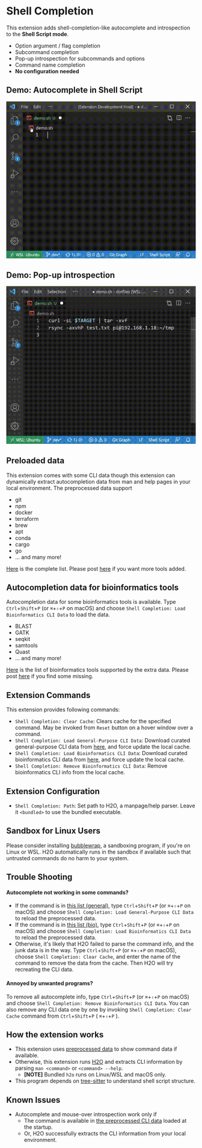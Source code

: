 # Shell Completion

This extension adds shell-completion-like autocomplete and introspection to the **Shell Script mode**.

* Option argument / flag completion
* Subcommand completion
* Pop-up introspection for subcommands and options
* Command name completion
* **No configuration needed**




## Demo: Autocomplete in Shell Script
![shellcomp](https://raw.githubusercontent.com/yamaton/vscode-h2o/main/images/demo-autocomplete.gif)



## Demo: Pop-up introspection

![hover](https://raw.githubusercontent.com/yamaton/vscode-h2o/main/images/demo-mouseover.gif)



## Preloaded data

This extension comes with some CLI data though this extension can dynamically extract autocompletion data from man and help pages in your local environment. The preprocessed data support

* git
* npm
* docker
* terraform
* brew
* apt
* conda
* cargo
* go
* ... and many more!

[Here](https://github.com/yamaton/h2o-curated-data/blob/main/general.txt) is the complete list. Please post [here](https://github.com/yamaton/h2o-curated-data/issues/1) if you want more tools added.

## Autocompletion data for bioinformatics tools

Autocompletion data for some bioinformatics tools is available. Type `Ctrl`+`Shift`+`P` (or `⌘`+`⇧`+`P` on macOS) and choose `Shell Completion: Load Bioinformatics CLI Data` to load the data.

* BLAST
* GATK
* seqkit
* samtools
* Quast
* ... and many more!

[Here](https://github.com/yamaton/h2o-curated-data/blob/main/general.txt) is the list of bioinformatics tools supported by the extra data. Please post [here](https://github.com/yamaton/h2o-curated-data/issues/1) if you find some missing.



## Extension Commands

This extension provides following commands:

* `Shell Completion: Clear Cache`: Clears cache for the specified command. May be invoked from `Reset` button on a hover window over a command.
* `Shell Completion: Load General-Purpose CLI Data`: Download curated general-purpose CLI data from [here](https://github.com/yamaton/h2o-curated-data/tree/main/general/json), and force update the local cache.
* `Shell Completion: Load Bioinformatics CLI Data`: Download curated bioinformatics CLI data from [here](https://github.com/yamaton/h2o-curated-data/tree/main/bio/json), and force update the local cache.
* `Shell Completion: Remove Bioinformatics CLI Data`: Remove bioinformatics CLI info from the local cache.



## Extension Configuration

* `Shell Completion: Path`: Set path to H2O, a manpage/help parser. Leave it `<bundled>` to use the bundled executable.



## Sandbox for Linux Users

Please consider installing [bubblewrap](https://wiki.archlinux.org/title/Bubblewrap), a sandboxing program, if you're on Linux or WSL. H2O automatically runs in the sandbox if available such that untrusted commands do no harm to your system.


## Trouble Shooting

#### Autocomplete not working in some commands?

* If the command is in [this list (general)](https://github.com/yamaton/h2o-curated-data/blob/main/general.txt), type `Ctrl`+`Shift`+`P` (or `⌘`+`⇧`+`P` on macOS) and choose `Shell Completion: Load General-Purpose CLI Data` to reload the preprocessed data.
* If the command is in [this list (bio)](https://github.com/yamaton/h2o-curated-data/blob/main/bio.txt), type `Ctrl`+`Shift`+`P` (or `⌘`+`⇧`+`P` on macOS) and choose `Shell Completion: Load Bioinformatics CLI Data` to reload the preprocessed data.
* Otherwise, it's likely that H2O failed to parse the command info, and the junk data is in the way.  Type `Ctrl`+`Shift`+`P` (or `⌘`+`⇧`+`P` on macOS), choose `Shell Completion: Clear Cache`, and enter the name of the command to remove the data from the cache. Then H2O will try recreating the CLI data.




#### Annoyed by unwanted programs?
To remove all autocomplete info, type `Ctrl`+`Shift`+`P` (or `⌘`+`⇧`+`P` on macOS) and choose `Shell Completion: Remove Bioinformatics CLI Data`. You can also remove any CLI data one by one by invoking `Shell Completion: Clear Cache` command from `Ctrl`+`Shift`+`P` ( `⌘`+`⇧`+`P` ).



## How the extension works

* This extension uses [preprocessed data](https://github.com/yamaton/h2o-curated-data/tree/main/general/json) to show command data if available.
* Otherwise, this extension runs [H2O](https://github.com/yamaton/h2o) and extracts CLI information by parsing `man <command>`  or  `<command> --help`.
  * **[NOTE]** Bundled `h2o` runs on Linux/WSL and macOS only.
* This program depends on [tree-sitter](https://tree-sitter.github.io/tree-sitter/) to understand shell script structure.


## Known Issues

* Autocomplete and mouse-over introspection work only if
  * The command is available in [the preprocessed CLI data](https://github.com/yamaton/h2o-curated-data/tree/main/general/json) loaded at the startup.
  * Or, H2O successfully extracts the CLI information from your local environment.


